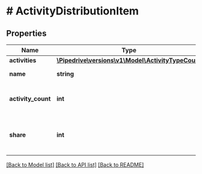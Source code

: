 # # ActivityDistributionItem

## Properties

Name | Type | Description | Notes
------------ | ------------- | ------------- | -------------
**activities** | [**\Pipedrive\versions\v1\Model\ActivityTypeCount**](ActivityTypeCount.md) |  | [optional]
**name** | **string** | The name of the user | [optional]
**activity_count** | **int** | The overall count of activities for the user | [optional]
**share** | **int** | The percentage of activities belongs to the user | [optional]

[[Back to Model list]](../../README.md#models) [[Back to API list]](../../README.md#endpoints) [[Back to README]](../../README.md)
